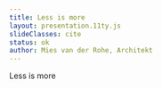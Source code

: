 ```yaml
---
title: Less is more
layout: presentation.11ty.js
slideClasses: cite
status: ok
author: Mies van der Rohe, Architekt
---
```


Less is more
